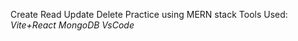 Create Read Update Delete Practice using MERN stack 
Tools Used:
<i> Vite+React 
MongoDB 
VsCode
</i>
